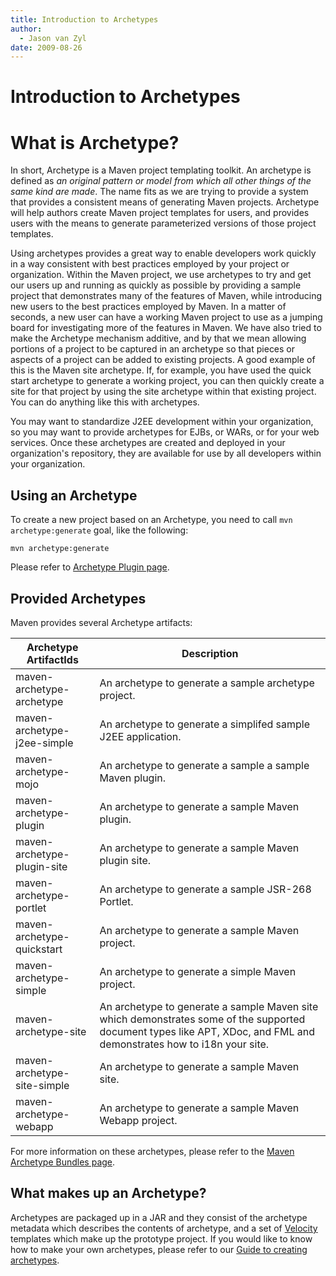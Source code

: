 ```yaml
---
title: Introduction to Archetypes
author: 
  - Jason van Zyl
date: 2009-08-26
---
```


<!-- Licensed to the Apache Software Foundation (ASF) under one-->
<!-- or more contributor license agreements.  See the NOTICE file-->
<!-- distributed with this work for additional information-->
<!-- regarding copyright ownership.  The ASF licenses this file-->
<!-- to you under the Apache License, Version 2.0 (the-->
<!-- "License"); you may not use this file except in compliance-->
<!-- with the License.  You may obtain a copy of the License at-->
<!---->
<!--   http://www.apache.org/licenses/LICENSE-2.0-->
<!---->
<!-- Unless required by applicable law or agreed to in writing,-->
<!-- software distributed under the License is distributed on an-->
<!-- "AS IS" BASIS, WITHOUT WARRANTIES OR CONDITIONS OF ANY-->
<!-- KIND, either express or implied.  See the License for the-->
<!-- specific language governing permissions and limitations-->
<!-- under the License.-->
<!-- NOTE: For help with the syntax of this file, see:-->
<!-- http://maven.apache.org/doxia/references/apt-format.html-->
# Introduction to Archetypes

# What is Archetype?

In short, Archetype is a Maven project templating toolkit\. An archetype is defined as _an original pattern or model from which all other things of the same kind are made_\. The name fits as we are trying to provide a system that provides a consistent means of generating Maven projects\. Archetype will help authors create Maven project templates for users, and provides users with the means to generate parameterized versions of those project templates\.

Using archetypes provides a great way to enable developers work quickly in a way consistent with best practices employed by your project or organization\. Within the Maven project, we use archetypes to try and get our users up and running as quickly as possible by providing a sample project that demonstrates many of the features of Maven, while introducing new users to the best practices employed by Maven\. In a matter of seconds, a new user can have a working Maven project to use as a jumping board for investigating more of the features in Maven\. We have also tried to make the Archetype mechanism additive, and by that we mean allowing portions of a project to be captured in an archetype so that pieces or aspects of a project can be added to existing projects\. A good example of this is the Maven site archetype\. If, for example, you have used the quick start archetype to generate a working project, you can then quickly create a site for that project by using the site archetype within that existing project\. You can do anything like this with archetypes\.

You may want to standardize J2EE development within your organization, so you may want to provide archetypes for EJBs, or WARs, or for your web services\. Once these archetypes are created and deployed in your organization&apos;s repository, they are available for use by all developers within your organization\.

## Using an Archetype

To create a new project based on an Archetype, you need to call `mvn archetype:generate` goal, like the following:

```
mvn archetype:generate
```

Please refer to [Archetype Plugin page](/archetype/maven\-archetype\-plugin/)\.

## Provided Archetypes

Maven provides several Archetype artifacts:

|Archetype ArtifactIds|Description|
|---|---|
|maven\-archetype\-archetype|An archetype to generate a sample archetype project\.|
|maven\-archetype\-j2ee\-simple|An archetype to generate a simplifed sample J2EE application\.|
|maven\-archetype\-mojo|An archetype to generate a sample a sample Maven plugin\.|
|maven\-archetype\-plugin|An archetype to generate a sample Maven plugin\.|
|maven\-archetype\-plugin\-site|An archetype to generate a sample Maven plugin site\.|
|maven\-archetype\-portlet|An archetype to generate a sample JSR\-268 Portlet\.|
|maven\-archetype\-quickstart|An archetype to generate a sample Maven project\.|
|maven\-archetype\-simple|An archetype to generate a simple Maven project\.|
|maven\-archetype\-site|An archetype to generate a sample Maven site which demonstrates some of the supported document types like APT, XDoc, and FML and demonstrates how to i18n your site\.|
|maven\-archetype\-site\-simple|An archetype to generate a sample Maven site\.|
|maven\-archetype\-webapp|An archetype to generate a sample Maven Webapp project\.|

For more information on these archetypes, please refer to the [Maven Archetype Bundles page](/archetypes/index\.html)\.

## What makes up an Archetype?

Archetypes are packaged up in a JAR and they consist of the archetype metadata which describes the contents of archetype, and a set of [Velocity](http://velocity\.apache\.org/) templates which make up the prototype project\. If you would like to know how to make your own archetypes, please refer to our [Guide to creating archetypes](\.\./mini/guide\-creating\-archetypes\.html)\.

